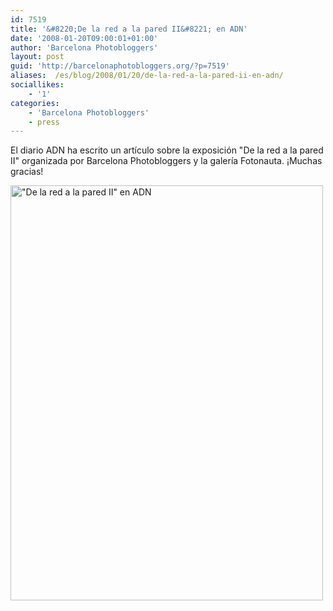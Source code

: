 ```yaml
---
id: 7519
title: '&#8220;De la red a la pared II&#8221; en ADN'
date: '2008-01-20T09:00:01+01:00'
author: 'Barcelona Photobloggers'
layout: post
guid: 'http://barcelonaphotobloggers.org/?p=7519'
aliases:  /es/blog/2008/01/20/de-la-red-a-la-pared-ii-en-adn/
sociallikes:
    - '1'
categories:
    - 'Barcelona Photobloggers'
    - press
---
```


El diario ADN ha escrito un artículo sobre la exposición "De la red a la pared II" organizada por Barcelona Photobloggers y la galería Fotonauta. ¡Muchas gracias!

<img src="/uploads/2008/01/adn.jpg" alt="&quot;De la red a la pared II&quot; en ADN" width="500" height="664" class="alignnone size-full wp-image-7520">